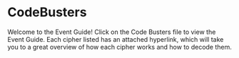 # CodeBusters
Welcome to the Event Guide!
Click on the Code Busters file to view the Event Guide. Each cipher listed has an attached hyperlink, which will take you to a great overview of how each cipher works and how to decode them.
